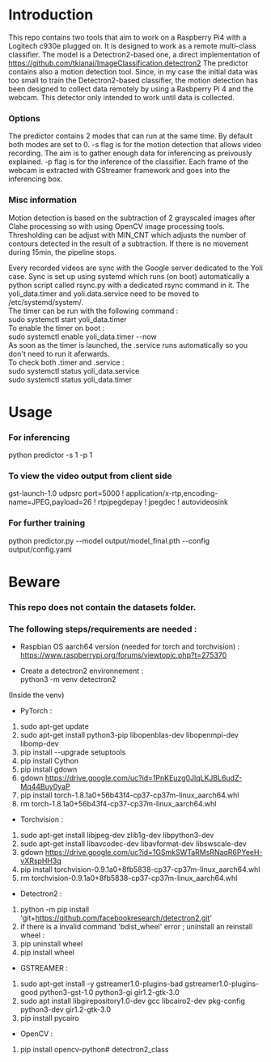 # Introduction 
This repo contains two tools that aim to work on a Raspberry Pi4 with a Logitech c930e plugged on. 
It is designed to work as a remote multi-class classifier.
The model is a Detectron2-based one, a direct implementation of https://github.com/tkianai/ImageClassification.detectron2
The predictor contains also a motion detection tool. Since, in my case the initial data was too small to train the Detectron2-based classifier, the motion detection has been designed to collect data remotely by using a Rasbperry Pi 4 and the webcam. This detector only intended to work until data is collected. 


### Options
The predictor contains 2 modes that can run at the same time. By default both modes are set to 0. 
-s flag is for the motion detection that allows video recording. The aim is to gather enough data for inferencing as preivously explained.
-p flag is for the inference of the classifier. Each frame of the webcam is extracted with GStreamer framework and goes into the inferencing box.

### Misc information
Motion detection is based on the subtraction of 2 grayscaled images after Clahe processing so with using OpenCV image processing tools. Thresholding can be adjust with MIN_CNT which adjusts the number of contours detected in the result of a subtraction.
If there is no movement during 15min, the pipeline stops.

Every recorded videos are sync with the Google server dedicated to the Yoli case. Sync is set up using systemd which runs (on boot) automatically a python script called rsync.py with a dedicated rsync command in it. The yoli_data.timer and yoli.data.service need to be moved to /etc/systemd/system/.<br/>
The timer can be run with the following command : <br/>
sudo systemctl start yoli_data.timer <br/>
To enable the timer on boot : <br/>
sudo systemctl enable yoli_data.timer --now <br/>
As soon as the timer is launched, the .service runs automatically so you don't need to run it aferwards. <br/>
To check both .timer and .service : <br/>
sudo systemctl status yoli_data.service <br/>
sudo systemctl status yoli_data.timer 

# Usage

### For inferencing
python predictor -s 1 -p 1

### To view the video output from client side
gst-launch-1.0 udpsrc port=5000 ! application/x-rtp,encoding-name=JPEG,payload=26 ! rtpjpegdepay ! jpegdec ! autovideosink

### For further training
python predictor.py --model output/model_final.pth --config output/config.yaml



# Beware
### This repo does not contain the datasets folder.
### The following steps/requirements are needed : 
- Raspbian OS aarch64 version (needed for torch and torchvision) : <br/>
    https://www.raspberrypi.org/forums/viewtopic.php?t=275370 <br/>

- Create a detectron2 environnement : <br/>
    python3 -m venv detectron2 <br/>

(Inside the venv)
- PyTorch : <br/>
1. sudo apt-get update <br/>
2. sudo apt-get install python3-pip libopenblas-dev libopenmpi-dev libomp-dev <br/>
3. pip install --upgrade setuptools <br/>
4. pip install Cython <br/>
5. pip install gdown <br/>
6. gdown https://drive.google.com/uc?id=1PnKEuzg0JlqLKJBL6udZ-Mq44Buy0yaP <br/>
7. pip install torch-1.8.1a0+56b43f4-cp37-cp37m-linux_aarch64.whl <br/>
8. rm torch-1.8.1a0+56b43f4-cp37-cp37m-linux_aarch64.whl <br/>


- Torchvision : <br/>
1. sudo apt-get install libjpeg-dev zlib1g-dev libpython3-dev <br/>
2. sudo apt-get install libavcodec-dev libavformat-dev libswscale-dev <br/>
3. gdown https://drive.google.com/uc?id=1GSmkSWTaRMsRNaqR6PYeeH-vXRspHH3q <br/>
4. pip install torchvision-0.9.1a0+8fb5838-cp37-cp37m-linux_aarch64.whl <br/>
5. rm torchvision-0.9.1a0+8fb5838-cp37-cp37m-linux_aarch64.whl <br/>

- Detectron2 : <br/>
1. python -m pip install 'git+https://github.com/facebookresearch/detectron2.git' <br/>
2. if there is a invalid command 'bdist_wheel' error ; uninstall an reinstall wheel : <br/>
3. pip uninstall wheel <br/>
4. pip install wheel <br/>

- GSTREAMER : <br/>
1. sudo apt-get install -y gstreamer1.0-plugins-bad gstreamer1.0-plugins-good python3-gst-1.0 python3-gi gir1.2-gtk-3.0 <br/>
2. sudo apt install libgirepository1.0-dev gcc libcairo2-dev pkg-config python3-dev gir1.2-gtk-3.0 <br/>
3. pip install pycairo <br/>

- OpenCV : <br/>
1.  pip install opencv-python# detectron2_class
